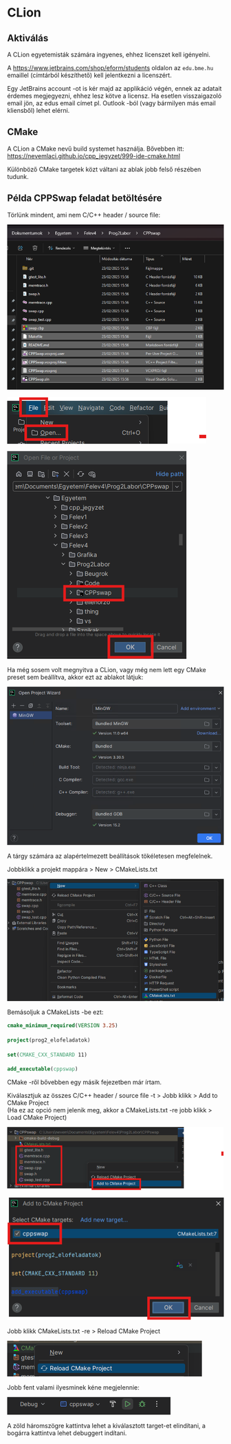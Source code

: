 # CLion

## Aktiválás

A CLion egyetemisták számára ingyenes, ehhez licenszet kell igényelni.

A <https://www.jetbrains.com/shop/eform/students> oldalon az `edu.bme.hu` emaillel (címtárból készíthető) kell jelentkezni a licenszért.

Egy JetBrains account -ot is kér majd az applikáció végén, ennek az adatait érdemes megjegyezni, ehhez lesz kötve a licensz. Ha esetlen visszaigazoló email jön, az edus email címet pl. Outlook -ból (vagy bármilyen más email kliensből) lehet elérni.

## CMake

A CLion a CMake nevű build systemet használja. Bővebben itt: <https://nevemlaci.github.io/cpp_jegyzet/999-ide-cmake.html>

Különböző CMake targetek közt váltani az ablak jobb felső részében tudunk.

## Példa CPPSwap feladat betöltésére

Törlünk mindent, ami nem C/C++ header / source file:

![alt text](image-21.png)

![alt text](image-22.png)

![alt text](image-23.png)

Ha még sosem volt megnyitva a CLion, vagy még nem lett egy CMake preset sem beállítva, akkor ezt az ablakot látjuk:

![alt text](image-29.png)

A tárgy számára az alapértelmezett beállítások tökéletesen megfelelnek.

Jobbklikk a projekt mappára > New > CMakeLists.txt

![alt text](image-24.png)

Bemásoljuk a CMakeLists -be ezt:

```cmake
cmake_minimum_required(VERSION 3.25) 

project(prog2_elofeladatok)

set(CMAKE_CXX_STANDARD 11)

add_executable(cppswap)
```

CMake -ről bővebben egy másik fejezetben már írtam.

Kiválasztjuk az összes C/C++ header / source file -t > Jobb klikk > Add to CMake Project <br>(Ha ez az opció nem jelenik meg, akkor a CMakeLists.txt -re jobb klikk > Load CMake Project)

![alt text](image-25.png)

![alt text](image-26.png)

Jobb klikk CMakeLists.txt -re > Reload CMake Project

![alt text](image-27.png)

Jobb fent valami ilyesminek kéne megjelennie: 

![alt text](image-28.png)

A zöld háromszögre kattintva lehet a kiválasztott target-et elindítani, a bogárra kattintva lehet debuggert indítani.